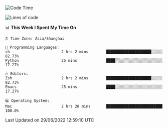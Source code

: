 <!--START_SECTION:waka-->
![Code Time](http://img.shields.io/badge/Code%20Time-742%20hrs%202%20mins-blue)

![Lines of code](https://img.shields.io/badge/From%20Hello%20World%20I%27ve%20Written-22%20Thousand%20lines%20of%20code-blue)

📊 **This Week I Spent My Time On** 

```text
⌚︎ Time Zone: Asia/Shanghai

💬 Programming Languages: 
sh                       2 hrs 2 mins        ████████████████████░░░░░   82.73% 
Python                   25 mins             ████░░░░░░░░░░░░░░░░░░░░░   17.27%

🔥 Editors: 
Zsh                      2 hrs 2 mins        ████████████████████░░░░░   82.73% 
Emacs                    25 mins             ████░░░░░░░░░░░░░░░░░░░░░   17.27%

💻 Operating System: 
Mac                      2 hrs 28 mins       █████████████████████████   100.0%

```


 Last Updated on 29/06/2022 12:59:10 UTC
<!--END_SECTION:waka-->
